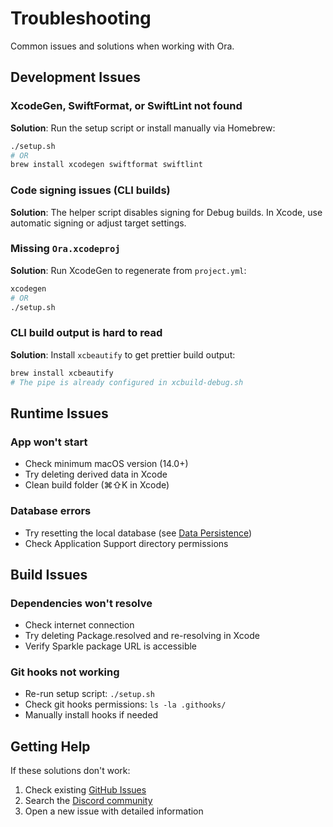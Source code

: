 # Troubleshooting

Common issues and solutions when working with Ora.

## Development Issues

### XcodeGen, SwiftFormat, or SwiftLint not found
**Solution**: Run the setup script or install manually via Homebrew:
```bash
./setup.sh
# OR
brew install xcodegen swiftformat swiftlint
```

### Code signing issues (CLI builds)
**Solution**: The helper script disables signing for Debug builds. In Xcode, use automatic signing or adjust target settings.

### Missing `Ora.xcodeproj`
**Solution**: Run XcodeGen to regenerate from `project.yml`:
```bash
xcodegen
# OR
./setup.sh
```

### CLI build output is hard to read
**Solution**: Install `xcbeautify` to get prettier build output:
```bash
brew install xcbeautify
# The pipe is already configured in xcbuild-debug.sh
```

## Runtime Issues

### App won't start
- Check minimum macOS version (14.0+)
- Try deleting derived data in Xcode
- Clean build folder (⌘⇧K in Xcode)

### Database errors
- Try resetting the local database (see [Data Persistence](DATA_PERSISTENCE.md))
- Check Application Support directory permissions

## Build Issues

### Dependencies won't resolve
- Check internet connection
- Try deleting Package.resolved and re-resolving in Xcode
- Verify Sparkle package URL is accessible

### Git hooks not working
- Re-run setup script: `./setup.sh`
- Check git hooks permissions: `ls -la .githooks/`
- Manually install hooks if needed

## Getting Help

If these solutions don't work:
1. Check existing [GitHub Issues](https://github.com/the-ora/browser/issues)
2. Search the [Discord community](https://discord.gg/9aZWH52Zjm)
3. Open a new issue with detailed information